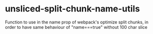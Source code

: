 # unsliced-split-chunk-name-utils
Function to use in the name prop of webpack's optimize split chunks, in order to have same behaviour of "name===true" without 100 char slice
